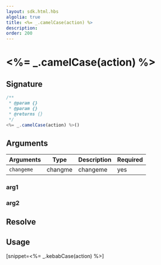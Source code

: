 ```yaml
---
layout: sdk.html.hbs
algolia: true
title: <%= _.camelCase(action) %>
description:
order: 200
---
```


# <%= _.camelCase(action) %>

## Signature

```javascript
/**
 * @param {}
 * @param {}
 * @returns {}
 */
<%= _.camelCase(action) %>()
```

## Arguments

| Arguments    | Type    | Description | Required
|--------------|---------|-------------|----------
| ``changeme`` | changme | changeme    | yes

### **arg1**

### **arg2**

## Resolve

## Usage

[snippet=<%= _.kebabCase(action) %>]
